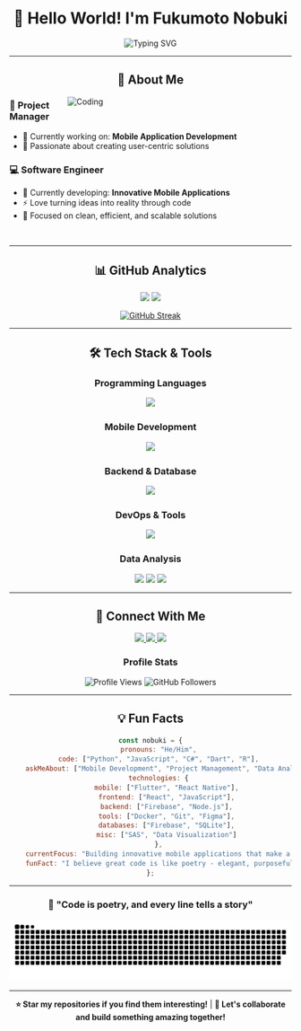 <div align="center">

# 👋 Hello World! I'm **Fukumoto Nobuki**

<img src="https://readme-typing-svg.herokuapp.com?font=Fira+Code&size=30&duration=3000&pause=1000&color=36BCF7&center=true&vCenter=true&width=600&lines=Project+Manager+%26+Software+Engineer;Mobile+Application+Developer;Tech+Enthusiast+%26+Innovator" alt="Typing SVG" />

</div>

---

<div align="center">

## 🚀 **About Me**

</div>

<img align="right" alt="Coding" width="400" src="https://media.giphy.com/media/qgQUggAC3Pfv687qPC/giphy.gif">

### 📱 **Project Manager**
- 🔭 Currently working on: **Mobile Application Development**
- 🎯 Passionate about creating user-centric solutions

### 💻 **Software Engineer** 
- 🌱 Currently developing: **Innovative Mobile Applications**
- ⚡ Love turning ideas into reality through code
- 🎨 Focused on clean, efficient, and scalable solutions

<br clear="both"/>

---

<div align="center">

## 📊 **GitHub Analytics**

<img height="180em" src="https://github-readme-stats.vercel.app/api?username=NobukiFukumoto&show_icons=true&theme=tokyonight&include_all_commits=true&count_private=true"/>
<img height="180em" src="https://github-readme-stats.vercel.app/api/top-langs/?username=NobukiFukumoto&layout=compact&langs_count=8&theme=tokyonight"/>

</div>

<div align="center">

[![GitHub Streak](https://streak-stats.demolab.com/?user=NobukiFukumoto&theme=tokyonight)](https://git.io/streak-stats)

</div>

---

<div align="center">

## 🛠️ **Tech Stack & Tools**

### **Programming Languages**
<p align="center">
  <img src="https://skillicons.dev/icons?i=python,javascript,cs,r" />
</p>

### **Mobile Development**
<p align="center">
  <img src="https://skillicons.dev/icons?i=flutter,dart,react" />
</p>

### **Backend & Database**
<p align="center">
  <img src="https://skillicons.dev/icons?i=firebase,nodejs" />
</p>

### **DevOps & Tools**
<p align="center">
  <img src="https://skillicons.dev/icons?i=docker,git,figma" />
</p>

### **Data Analysis**
<p align="center">
  <img src="https://img.shields.io/badge/SAS-B34936?style=for-the-badge&logo=sas&logoColor=white" />
  <img src="https://img.shields.io/badge/R-276DC3?style=for-the-badge&logo=r&logoColor=white" />
  <img src="https://img.shields.io/badge/Python-FFD43B?style=for-the-badge&logo=python&logoColor=blue" />
</p>

</div>

---

<div align="center">

## 🌟 **Connect With Me**

<p align="center">
  <a href="http://twitter.com/tails_888">
    <img src="https://img.shields.io/badge/Twitter-1DA1F2?style=for-the-badge&logo=twitter&logoColor=white" />
  </a>
  <a href="https://github.com/NobukiFukumoto">
    <img src="https://img.shields.io/badge/GitHub-100000?style=for-the-badge&logo=github&logoColor=white" />
  </a>
  <a href="https://www.reddit.com/user/sonic32154">
    <img src="https://img.shields.io/badge/Reddit-FF4500?style=for-the-badge&logo=reddit&logoColor=white" />
  </a>
</p>

### **Profile Stats**
<p align="center">
  <img src="https://komarev.com/ghpvc/?username=NobukiFukumoto&style=for-the-badge&color=blueviolet" alt="Profile Views" />
  <img src="https://img.shields.io/github/followers/NobukiFukumoto?label=Followers&style=for-the-badge&color=blue" alt="GitHub Followers" />
</p>

</div>

---

<div align="center">

## 💡 **Fun Facts**

```javascript
const nobuki = {
    pronouns: "He/Him",
    code: ["Python", "JavaScript", "C#", "Dart", "R"],
    askMeAbout: ["Mobile Development", "Project Management", "Data Analysis"],
    technologies: {
        mobile: ["Flutter", "React Native"],
        frontend: ["React", "JavaScript"],
        backend: ["Firebase", "Node.js"],
        tools: ["Docker", "Git", "Figma"],
        databases: ["Firebase", "SQLite"],
        misc: ["SAS", "Data Visualization"]
    },
    currentFocus: "Building innovative mobile applications that make a difference",
    funFact: "I believe great code is like poetry - elegant, purposeful, and inspiring! 🚀"
};
```

</div>

---

<div align="center">

### 🎯 **"Code is poetry, and every line tells a story"**

<img src="https://raw.githubusercontent.com/platane/platane/output/github-contribution-grid-snake-dark.svg" />

---

**⭐ Star my repositories if you find them interesting!** | **🤝 Let's collaborate and build something amazing together!**

</div>
